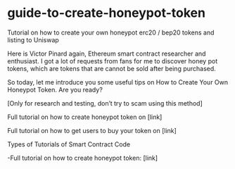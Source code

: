 # guide-to-create-honeypot-token
Tutorial on how to create your own honeypot erc20 / bep20 tokens and listing to Uniswap

Here is Victor Pinard again, Ethereum smart contract researcher and enthusiast. I got a lot of requests from fans for me to discover honey pot tokens, which are tokens that are cannot be sold after being purchased.

So today, let me introduce you some useful tips on How to Create Your Own Honeypot Token. Are you ready?

[Only for research and testing, don’t try to scam using this method]


Full tutorial on how to create honeypot token on [link]

Full tutorial on how to get users to buy your token on [link]



Types of Tutorials of Smart Contract Code

-Full tutorial on how to create honeypot token: [link]
